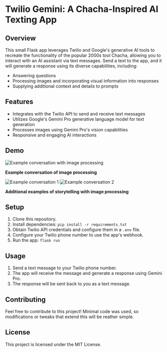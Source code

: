 # Twilio Gemini: A Chacha-Inspired AI Texting App

## Overview

This small Flask app leverages Twilio and Google's generative AI tools to recreate the functionality of the popular 2000s tool Chacha, allowing you to interact with an AI assistant via text messages. Send a text to the app, and it will generate a response using its diverse capabilities, including:

- Answering questions
- Processing images and incorporating visual information into responses
- Supplying additional context and details to prompts

## Features

- Integrates with the Twilio API to send and receive text messages
- Utilizes Google's Gemini Pro generative language model for text generation
- Processes images using Gemini Pro's vision capabilities
- Responsive and engaging AI interactions

## Demo

![Example conversation with image processing](./images/generated_output/Screenshot_20240118-164555.png)

**Example conversation of image processing**

![Example conversation 1](./images/generated_output/Screenshot_20240118-164628.png)
![Example conversation 2](./images/generated_output/Screenshot_20240118-164637.png)

**Additional examples of storytelling with image processing**

## Setup

1. Clone this repository.
2. Install dependencies: `pip install -r requirements.txt`
3. Obtain Twilio API credentials and configure them in a `.env` file.
4. Configure your Twilio phone number to use the app's webhook.
5. Run the app: `flask run`

## Usage

1. Send a text message to your Twilio phone number.
2. The app will receive the message and generate a response using Gemini Pro.
3. The response will be sent back to you as a text message.

## Contributing

Feel free to contribute to this project! Minimal code was used, so modifications or tweaks that extend this will be reather simple.

## License

This project is licensed under the MIT License.
